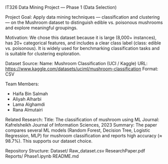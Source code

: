 IT326 Data Mining Project — Phase 1 (Data Selection)

Project Goal:
Apply data mining techniques — classification and clustering — on the Mushroom dataset to distinguish edible vs. poisonous mushrooms and explore meaningful groupings.

Motivation:
We chose this dataset because it is large (8,000+ instances), has 20+ categorical features, and includes a clear class label (class: edible vs. poisonous). It is widely used for benchmarking classification tasks and is suitable for clustering exploration.

Dataset Source:
Name: Mushroom Classification (UCI / Kaggle)
URL: https://www.kaggle.com/datasets/uciml/mushroom-classification
Format: CSV

Team Members:
- Haifa Bin Salmah
- Aliyah Alharbi
- Lama Alghamdi
- Rana Almutairi

Related Research:
Title: The classification of mushroom using ML
Journal: Kafrelsheikh Journal of Information Sciences, 2023
Summary: The paper compares several ML models (Random Forest, Decision Tree, Logistic Regression, MLP) for mushroom classification and reports high accuracy (≈ 98.7%). This supports our dataset choice.

Repository Structure:
Dataset/
  Raw_dataset.csv
  ResearchPaper.pdf
Reports/
  Phase1.ipynb
README.md